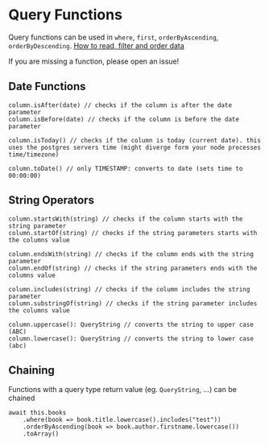 # Query Functions
Query functions can be used in `where`, `first`, `orderByAscending`, `orderByDescending`.
[How to read, filter and order data](read-filter-order.md)

If you are missing a function, please open an issue!

## Date Functions
```
column.isAfter(date) // checks if the column is after the date parameter
column.isBefore(date) // checks if the column is before the date parameter

column.isToday() // checks if the column is today (current date). this uses the postgres servers time (might diverge form your node processes time/timezone)

column.toDate() // only TIMESTAMP: converts to date (sets time to 00:00:00)
```

## String Operators
```
column.startsWith(string) // checks if the column starts with the string parameter
column.startOf(string) // checks if the string parameters starts with the columns value

column.endsWith(string) // checks if the column ends with the string parameter
column.endOf(string) // checks if the string parameters ends with the columns value

column.includes(string) // checks if the column includes the string parameter
column.substringOf(string) // checks if the string parameter includes the columns value

column.uppercase(): QueryString // converts the string to upper case (ABC)
column.lowercase(): QueryString // converts the string to lower case (abc)
```

## Chaining
Functions with a query type return value (eg. `QueryString`, ...) can be chained
```
await this.books
    .where(book => book.title.lowercase().includes("test"))
    .orderByAscending(book => book.author.firstname.lowercase())
    .toArray()
```